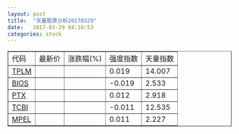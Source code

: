 ```yaml
---
layout: post
title:  "天量股票分析20170329"
date:   2017-03-29 04:16:53
categories: stock
---
```

<script type="text/javascript">
var stockList = []
stockList.push('gb_tplm');
stockList.push('gb_bios');
stockList.push('gb_ptx');
stockList.push('gb_tcbi');
stockList.push('gb_mpel');
</script>

<table border="1">
 <tr>
  <td>代码</td>
  <td>最新价</td>
  <td>涨跌幅(%)</td>
 <td>强度指数</td>
 <td>天量指数</td>
</tr>
  <tr id="tplm"><td><a href="http://stock.finance.sina.com.cn/usstock/quotes/TPLM.html" target="_blank">TPLM</a></td><td></td><td></td><td>0.019</td><td>14.007</td></tr>
  <tr id="bios"><td><a href="http://stock.finance.sina.com.cn/usstock/quotes/BIOS.html" target="_blank">BIOS</a></td><td></td><td></td><td>-0.019</td><td>2.533</td></tr>
  <tr id="ptx"><td><a href="http://stock.finance.sina.com.cn/usstock/quotes/PTX.html" target="_blank">PTX</a></td><td></td><td></td><td>0.012</td><td>2.918</td></tr>
  <tr id="tcbi"><td><a href="http://stock.finance.sina.com.cn/usstock/quotes/TCBI.html" target="_blank">TCBI</a></td><td></td><td></td><td>-0.011</td><td>12.535</td></tr>
  <tr id="mpel"><td><a href="http://stock.finance.sina.com.cn/usstock/quotes/MPEL.html" target="_blank">MPEL</a></td><td></td><td></td><td>0.011</td><td>2.227</td></tr>
</table>
